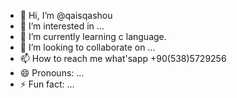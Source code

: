 - 👋 Hi, I’m @qaisqashou
- 👀 I’m interested in ...
- 🌱 I’m currently learning c language.
- 💞️ I’m looking to collaborate on ...
- 📫 How to reach me what'sapp +90(538)5729256
- 😄 Pronouns: ...
- ⚡ Fun fact: ...

<!---
qaisqashou/qaisqashou is a ✨ special ✨ repository because its `README.md` (this file) appears on your GitHub profile.
You can click the Preview link to take a look at your changes.
--->
